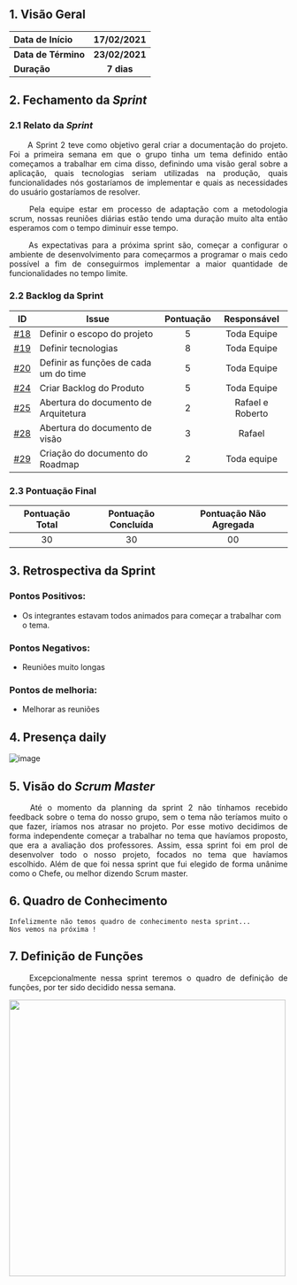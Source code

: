 

##  1. <a name="1">Visão Geral</a>

| Data de Início | 17/02/2021 |
|:--|:--:|
| **Data de Término** | **23/02/2021** |
| **Duração** | **7 dias** |

## 2. <a name="2">Fechamento da _Sprint_</a>

### 2.1 <a name="2.1">Relato da _Sprint_</a>
<p align="justify">&emsp;&emsp; A Sprint 2 teve como objetivo geral criar a documentação do projeto. Foi a primeira semana em que o grupo tinha um tema definido então começamos a trabalhar em cima disso, definindo uma visão geral sobre a aplicação, quais tecnologias seriam utilizadas na produção, quais funcionalidades nós gostaríamos de implementar e quais as necessidades do usuário gostaríamos de resolver.</p>

<p align="justify">&emsp;&emsp; Pela equipe estar em processo de adaptação com a metodologia scrum, nossas reuniões diárias estão tendo uma duração muito alta então esperamos com o tempo diminuir esse tempo.</p>

<p align="justify">&emsp;&emsp; As expectativas para a próxima sprint são, começar a configurar o ambiente de desenvolvimento para começarmos a programar o mais cedo possível a fim de conseguirmos implementar a maior quantidade de funcionalidades no tempo limite.</p>



### 2.2 <a name="2.2">Backlog da Sprint</a>
<!-- Exemplo -->
| ID | Issue | Pontuação | Responsável|
|:--:| ------- | :----: | :----: |
| [#18](https://github.com/fga-eps-mds/2020.2-Anunbis/issues/18) | Definir o escopo do projeto |5|Toda Equipe|
| [#19](https://github.com/fga-eps-mds/2020.2-Anunbis/issues/19) | Definir tecnologias |8| Toda Equipe|
| [#20](https://github.com/fga-eps-mds/2020.2-Anunbis/issues/20) | Definir as funções de cada um do time |5| Toda Equipe |
| [#24](https://github.com/fga-eps-mds/2020.2-Anunbis/issues/24) | Criar Backlog do Produto | 5| Toda Equipe|
| [#25](https://github.com/fga-eps-mds/2020.2-Anunbis/issues/25) | Abertura do documento de Arquitetura | 2| Rafael e Roberto|
| [#28](https://github.com/fga-eps-mds/2020.2-Anunbis/issues/28) | Abertura do documento de visão |3| Rafael|
| [#29](https://github.com/fga-eps-mds/2020.2-Anunbis/issues/29) | Criação do documento do Roadmap | 2| Toda equipe|

### 2.3 <a name="2.3">Pontuação Final</a>
|Pontuação Total|Pontuação Concluída|Pontuação Não Agregada
|:-:|:-:|:-:|
|30|30|00


## 3. <a name="3">Retrospectiva da Sprint</a>
### **Pontos Positivos:**
* Os integrantes estavam todos animados para começar a trabalhar com o tema.

### **Pontos Negativos:**
* Reuniões muito longas

### **Pontos de melhoria:**
* Melhorar as reuniões

## 4. <a name="4">Presença daily</a>
![image](https://user-images.githubusercontent.com/54644626/111932409-18c49600-8a9c-11eb-9490-306875082312.png)

## 5. <a name="5">Visão do _Scrum Master_</a>

<p align="justify">&emsp;&emsp; Até o momento da planning da sprint 2 não tínhamos recebido feedback sobre o tema do nosso grupo, sem o tema não teríamos muito o que fazer, iríamos nos atrasar no projeto. Por esse motivo decidimos de forma independente começar a trabalhar no tema que havíamos proposto, que era a avaliação dos professores. Assim, essa sprint foi em prol de desenvolver todo o nosso projeto, focados no tema que havíamos escolhido. Além de que foi nessa sprint que fui elegido de forma unânime como o Chefe, ou melhor dizendo Scrum master. </p>

## 6. <a name="6">Quadro de Conhecimento</a>
```
Infelizmente não temos quadro de conhecimento nesta sprint...
Nos vemos na próxima !
```

## 7. <a name="7">Definição de Funções</a>
<p align="justify">&emsp;&emsp; Excepcionalmente nessa sprint teremos o quadro de definição de funções, por ter sido decidido nessa semana.</p>
<img src="/2020.2-Anunbis/images/definicaoFuncao.png" width="500">


